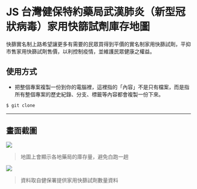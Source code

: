 # JS 台灣健保特約藥局武漢肺炎（新型冠狀病毒）家用快篩試劑庫存地圖

快篩實名制上路希望讓更多有需要的民眾買得到平價的實名制家用快篩試劑，平抑市售家用快篩試劑售價，以利控制疫情，並維護民眾健康之權益。

## 使用方式
- 把整個專案複製一份到你的電腦裡，這裡指的「內容」不是只有檔案，而是指所有整個專案的歷史紀錄、分支、標籤等內容都會複製一份下來。
```sh
$ git clone
```

----

## 畫面截圖
![](https://i.imgur.com/D5iHj76.png)
> 地圖上會顯示各地藥局的庫存量，避免白跑一趟

![](https://i.imgur.com/ET7A3T1.png)
> 資料取自健保署提供家用快篩試劑數量資料
